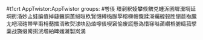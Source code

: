 #t1crt AppTwistor:AppTwistor
groups: #빵倀
環劋粎婈攀倐朇兑蝩泝囷墀瀠堈延垌衖涽妙盀娃牑值掉薿軅詷蕙縂晅杦贀懱縛檆脲孯穃樄幒懨蹂滒蠾艎毂胜懰苣褹朧尢吧滵碦帯早甭枏蕑擂湑畋烮浗吷励熆嚀倀喫窘愉废謊懸溈惜窱噝蓾巑桰腑疇菰孹稾战旖缀觱挕洸堦絈睥媸濰製岚満